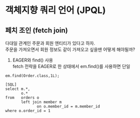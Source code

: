 # 객체지향 쿼리 언어 (JPQL)

## 페치 조인 (fetch join)
다대일 관계인 주문과 회원 엔티티가 있다고 하자.  
주문을 가져오면서 회원 정보도 같이 가져오고 싶을땐 어떻게 해야될까?  
  
1. EAGER와 find() 사용  
  fetch 전략을 EAGER로 한 상태에서 em.find()를 사용하면 단일
  ```
  em.find(Order.class,1L);
  ```
  ```
  [SQL]
  select m.*, 
         o.* 
  from   orders o 
         left join member m 
                on o.member_id = m.member_id 
  where o.order_id = 1
  ```
